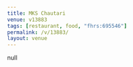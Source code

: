```yaml
---
title: MKS Chautari
venue: v13883
tags: [restaurant, food, "fhrs:695546"]
permalink: /v/13883/
layout: venue
---
```

null